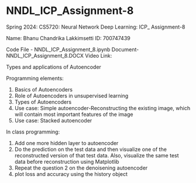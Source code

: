 # NNDL_ICP_Assignment-8
Spring 2024: CS5720: Neural Network Deep Learning: ICP_ Assignment-8

Name: Bhanu Chandrika Lakkimsetti ID: 700747439

Code File - NNDL_ICP_Assignment_8.ipynb   Document- NNDL_ICP_Assignment_8.DOCX   Video Link: 

Types and applications of Autoencoder  

Programming elements:
1. Basics of Autoencoders
2. Role of Autoencoders in unsupervised learning
3. Types of Autoencoders
4. Use case: Simple autoencoder-Reconstructing the existing image, which will contain most important
features of the image
5. Use case: Stacked autoencoder

In class programming:
1. Add one more hidden layer to autoencoder
2. Do the prediction on the test data and then visualize one of the reconstructed version of that test data.
Also, visualize the same test data before reconstruction using Matplotlib
3. Repeat the question 2 on the denoisening autoencoder
4. plot loss and accuracy using the history object
